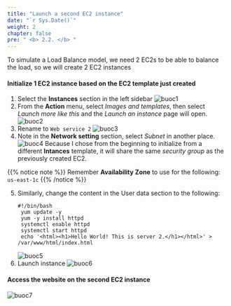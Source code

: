 ```yaml
---
title: "Launch a second EC2 instance"
date: "`r Sys.Date()`"
weight: 2
chapter: false
pre: " <b> 2.2. </b> "
---
```


To simulate a Load Balance model, we need 2 EC2s to be able to balance the load, so we will create 2 EC2 instances

#### Initialize 1 EC2 instance based on the EC2 template just created

1. Select the **Instances** section in the left sidebar
   ![buoc1](/images/2.Lab1/lab-12/lab-12-1.png?height=300px&width=800px)
2. From the **Action** menu, select _Images and templates_, then select _Launch more like this_ and the _Launch an instance_ page will open.
   ![buoc2](/images/2.Lab1/lab-12/lab-12-2.png?height=230px&width=800px)
3. Rename to `Web service 2`
   ![buoc3](/images/2.Lab1/lab-12/lab-12-3.png?height=380px&width=460px)
4. Note in the **Network setting** section, select _Subnet_ in another place.
   ![buoc4](/images/2.Lab1/lab-12/lab-12-4.png?height=450px&width=460px)
   Because I chose from the beginning to initialize from a different **Intances** template, it will share the same _security group_ as the previously created EC2.

{{% notice note %}}
Remember **Availability Zone** to use for the following: `us-east-1c`
{{% /notice %}}

5. Similarly, change the content in the User data section to the following:
    ```
    #!/bin/bash
     yum update -y
     yum -y install httpd
     systemctl enable httpd
     systemctl start httpd
     echo '<html><h1>Hello World! This is server 2.</h1></html>' > /var/www/html/index.html
    ```
    ![buoc5](/images/2.Lab1/lab-12/lab-12-5.png?height=400px&width=600px)
6. Launch instance
   ![buoc6](/images/2.Lab1/lab-12/lab-12-6.png?height=300px&width=900px)

#### Access the website on the second EC2 instance

![buoc7](/images/2.Lab1/lab-12/lab-12-7.png?height=200px&width=600px)
